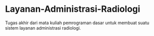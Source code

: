 # Layanan-Administrasi-Radiologi
Tugas akhir dari mata kuliah pemrograman dasar untuk membuat suatu sistem layanan administrasi radiologi.
